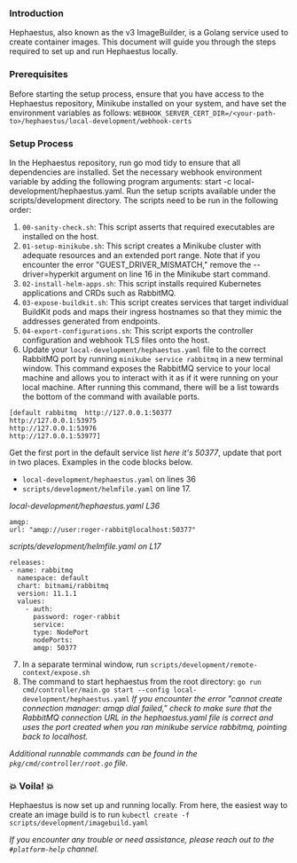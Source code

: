 
### Introduction

Hephaestus, also known as the v3 ImageBuilder, is a Golang service used to create container images. This document will guide you through the steps required to set up and run Hephaestus locally.

### Prerequisites
Before starting the setup process, ensure that you have access to the Hephaestus repository, Minikube installed on your system, and have set the environment variables as follows:
`WEBHOOK_SERVER_CERT_DIR=/<your-path-to>/hephaestus/local-development/webhook-certs`

### Setup Process
In the Hephaestus repository, run go mod tidy to ensure that all dependencies are installed.
Set the necessary webhook environment variable by adding the following program arguments: start -c local-development/hephaestus.yaml.
Run the setup scripts available under the scripts/development directory. The scripts need to be run in the following order:
1. `00-sanity-check.sh`: This script asserts that required executables are installed on the host.
2. `01-setup-minikube.sh`: This script creates a Minikube cluster with adequate resources and an extended port range. Note that if you encounter the error "GUEST_DRIVER_MISMATCH," remove the --driver=hyperkit argument on line 16 in the Minikube start command.
3. `02-install-helm-apps.sh`: This script installs required Kubernetes applications and CRDs such as RabbitMQ.
4. `03-expose-buildkit.sh`: This script creates services that target individual BuildKit pods and maps their ingress hostnames so that they mimic the addresses generated from endpoints.
5. `04-export-configurations.sh`: This script exports the controller configuration and webhook TLS files onto the host.
6. Update your `local-development/hephaestus.yaml` file to the correct RabbitMQ port by running `minikube service rabbitmq` in a new terminal window.
This command exposes the RabbitMQ service to your local machine and allows you to interact with it as if it were running on your local machine.
After running this command, there will be a list towards the bottom of the command with available ports.
```
[default rabbitmq  http://127.0.0.1:50377
http://127.0.0.1:53975
http://127.0.0.1:53976
http://127.0.0.1:53977]
```
Get the first port in the default service list _here it's 50377_,  update that port in two places. Examples in the code blocks below.
- `local-development/hephaestus.yaml` on lines 36
- `scripts/development/helmfile.yaml` on line 17.

_local-development/hephaestus.yaml L36_
```
amqp:
url: "amqp://user:roger-rabbit@localhost:50377"
```

_scripts/development/helmfile.yaml on L17_
```
releases:
- name: rabbitmq
  namespace: default
  chart: bitnami/rabbitmq
  version: 11.1.1
  values:
    - auth:
      password: roger-rabbit
      service:
      type: NodePort
      nodePorts:
      amqp: 50377
```

7. In a separate terminal window, run `scripts/development/remote-context/expose.sh`
8. The command to start hephaestus from the root directory: `go run cmd/controller/main.go start --config local-development/hephaestus.yaml`
_If you encounter the error "cannot create connection manager: amqp dial failed," check to make sure that the RabbitMQ connection URL in the hephaestus.yaml file is correct and uses the port created when you ran minikube service rabbitmq, pointing back to localhost._

_Additional runnable commands can be found in the `pkg/cmd/controller/root.go` file._
### 💥 Voila! 💥
Hephaestus is now set up and running locally. From here, the easiest way to create an image build is to run `kubectl create -f scripts/development/imagebuild.yaml`

_If you encounter any trouble or need assistance, please reach out to the `#platform-help` channel._
